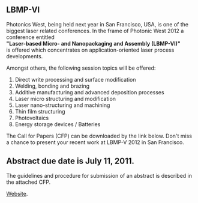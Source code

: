 ## LBMP-VI

<!--break-->
Photonics West, being held next year in San Francisco, USA, is one of the biggest laser related conferences. In the frame of Photonic West 2012 a conference entitled  
**"Laser-based Micro- and Nanopackaging and Assembly (LBMP-VI)"**  
is offered which concentrates on application-oriented laser process developments.  
  
Amongst others, the following session topics will be offered:
 
1. Direct write processing and surface modification  
2. Welding, bonding and brazing  
3. Additive manufacturing and advanced deposition processes  
4. Laser micro structuring and modification  
5. Laser nano-structuring and machining  
6. Thin film structuring  
7. Photovoltaics  
8. Energy storage devices / Batteries  

 
The Call for Papers (CFP) can be downloaded by the link below. Don't miss a chance to present your recent work at LBMP-V 2012 in San Francisco. 

## Abstract due date is July 11, 2011.

 
The guidelines and procedure for submission of an abstract is described in the attached CFP.  

[Website](http://spie.org/LA111).